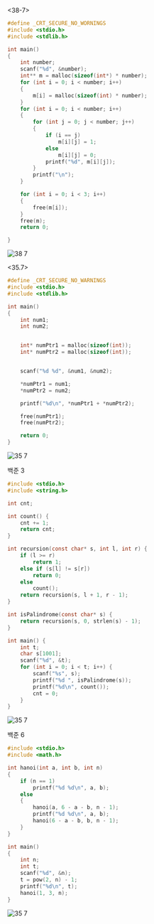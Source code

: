 <38-7>
```c
#define _CRT_SECURE_NO_WORNINGS
#include <stdio.h>
#include <stdlib.h>

int main()
{
	int number;
	scanf("%d", &number);
	int** m = malloc(sizeof(int*) * number);
	for (int i = 0; i < number; i++)
	{
		m[i] = malloc(sizeof(int) * number);
	}
	for (int i = 0; i < number; i++)
	{
		for (int j = 0; j < number; j++)
		{
			if (i == j)
				m[i][j] = 1;
			else
				m[i][j] = 0;
			printf("%d", m[i][j]);
		}
		printf("\n");
	}

	for (int i = 0; i < 3; i++)
	{
		free(m[i]);
	}
	free(m);
	return 0;

}
```

![38 7](https://user-images.githubusercontent.com/113916804/194870179-1bfc98ad-f4d0-4459-8ffb-e0c247d4e868.png)


<35.7>

```c
#define _CRT_SECURE_NO_WARNINGS
#include <stdio.h>
#include <stdlib.h>

int main()
{
    int num1;
    int num2;


    int* numPtr1 = malloc(sizeof(int));
    int* numPtr2 = malloc(sizeof(int));  


    scanf("%d %d", &num1, &num2);

    *numPtr1 = num1;
    *numPtr2 = num2;

    printf("%d\n", *numPtr1 + *numPtr2);

    free(numPtr1);
    free(numPtr2);

    return 0;
}
```
![35 7](https://user-images.githubusercontent.com/113916804/194870196-811a5dcd-e230-4b5c-b133-2fce3cbffdb8.png)


백준 3

```c
#include <stdio.h>
#include <string.h>

int cnt;

int count() {
    cnt += 1;
    return cnt;
}

int recursion(const char* s, int l, int r) {
    if (l >= r)
        return 1;
    else if (s[l] != s[r])
        return 0;
    else
        count();
    return recursion(s, l + 1, r - 1);
}

int isPalindrome(const char* s) {
    return recursion(s, 0, strlen(s) - 1);
}

int main() {
    int t;
    char s[1001];
    scanf("%d", &t);
    for (int i = 0; i < t; i++) {
        scanf("%s", s);
        printf("%d ", isPalindrome(s));
        printf("%d\n", count());
        cnt = 0;
    }
}
```

![35 7](https://user-images.githubusercontent.com/113916804/194870222-a04b63f8-6c0f-408d-9a73-9c3fec5a7747.png)





백준 6

```c
#include <stdio.h>
#include <math.h>

int hanoi(int a, int b, int n)
{
	if (n == 1)
		printf("%d %d\n", a, b);
	else
	{
		hanoi(a, 6 - a - b, n - 1);
		printf("%d %d\n", a, b);
		hanoi(6 - a - b, b, n - 1);
	}
}

int main()
{
	int n;
	int t;
	scanf("%d", &n);
	t = pow(2, n) - 1;
	printf("%d\n", t);
	hanoi(1, 3, n);
}
```

![35 7](https://user-images.githubusercontent.com/113916804/194870248-fc135e27-f725-41ce-b0fc-868de32f0837.png)
